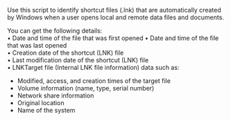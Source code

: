 Use this script to identify shortcut files (.lnk) that are automatically created by Windows when a user opens local and remote data files and documents.  
  
You can get the following details:  
•  Date and time of the file that was first opened
•  Date and time of the file that was last opened   
•  Creation date of the shortcut (LNK) file  
•  Last modification date of the shortcut (LNK) file  
•  LNKTarget file (Internal LNK file information) data such as:  
-  Modified, access, and creation times of the target file  
-  Volume information (name, type, serial number)  
-  Network share information  
-  Original location  
-  Name of the system